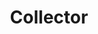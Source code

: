 ---
layout: item
title: Collector
description: Stag beetle, keys, teeth. Dream logic.
image: partsInside_Scan02.png
tags:

- keys

- bugs

- teeth
ID: parts-inside
---